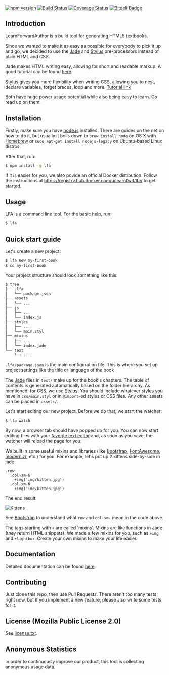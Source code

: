 [![npm version](https://img.shields.io/npm/v/lfa.svg)](https://www.npmjs.com/package/lfa) [![Build Status](https://img.shields.io/travis/learnfwd/lfa/amadeus.svg)](https://travis-ci.org/learnfwd/lfa)  [![Coverage Status](https://img.shields.io/coveralls/learnfwd/lfa/amadeus.svg)](https://coveralls.io/r/learnfwd/lfa?branch=amadeus) [![Bitdeli Badge](https://d2weczhvl823v0.cloudfront.net/learnfwd/lfa/trend.png)](https://bitdeli.com/free "Bitdeli Badge")


Introduction
------------

LearnForwardAuthor is a build tool for generating HTML5 textbooks. 

Since we wanted to make it as easy as possible for everybody to pick it up and go, we decided to use the [Jade](http://jade-lang.com) and [Stylus](http://learnboost.github.io/stylus/) pre-processors instead of plain HTML and CSS. 

Jade makes HTML writing easy, allowing for short and readable markup. A good tutorial can be found [here](http://www.learnjade.com/tour/intro/). 

Stylus gives you more flexibility when writing CSS, allowing you to nest, declare variables, forget braces, loop and more. [Tutorial link](http://learnboost.github.io/stylus/try.html)

Both have huge power usage potential while also being easy to learn. Go read up on them.


Installation
------------

Firstly, make sure you have [node.js](http://nodejs.org/) installed. There are guides on the net on how to do it, but usually it boils down to `brew install node` on OS X with [Homebrew](http://brew.sh/) or `sudo apt-get install nodejs-legacy` on Ubuntu-based Linux distros.

After that, run:

```bash
$ npm install -g lfa
```

If it is easier for you, we also povide an official Docker distibution. Follow the instructions at https://registry.hub.docker.com/u/learnfwd/lfa/ to get started.

Usage
-----

LFA is a command line tool. For the basic help, run:

```bash
$ lfa
```

Quick start guide
-----------------

Let's create a new project:

```bash
$ lfa new my-first-book
$ cd my-first-book
```

Your project structure should look something like this:

```bash
$ tree
├── .lfa
│   └── package.json
├── assets
│   └── ...
├── js
│   ├── ...
│   └── index.js
├── styles
│   ├── ...
│   └── main.styl
├── mixins
│   ├── ...
│   └── index.jade
└── text
    └── ...
```

`.lfa/package.json` is the main configuration file. This is where you set up project settings like the title or language of the book

The [Jade](http://jade-lang.com) files in `text/` make up for the book's chapters. The table of contents is generated automatically based on the folder hierarchy.
As mentioned, for CSS, we use [Stylus](http://learnboost.github.io/stylus/). You should include whatever styles you have in `css/main.styl` or in `@import`-ed stylus or CSS files.  Any other assets can be placed in `assets/`.

Let's start editing our new project. Before we do that, we start the watcher:

```bash
$ lfa watch
```

By now, a browser tab should have popped up for you. You can now start editing files with your [favorite text editor](http://en.wikipedia.org/wiki/Editor_war) and, as soon as you save, the watcher will reload the page for you.

We built in some useful mixins and libraries (like [Bootstrap](http://getbootstrap.com/), [FontAwesome](http://fortawesome.github.io/Font-Awesome/), [modernizr](http://modernizr.com/), etc.) for you. For example, let's put up 2 kittens side-by-side in jade:

```jade
.row
  .col-sm-6
    +img('img/kitten.jpg')
  .col-sm-6
    +img('img/kitten.jpg')
```

The end result:

![Kittens](https://cloud.githubusercontent.com/assets/428060/5070005/b64fb396-6e6a-11e4-9064-77dc8f36f8fe.png)

See [Bootstrap](http://getbootstrap.com) to understand what `row` and `col-sm-` mean in the code above.

The tags starting with `+` are called 'mixins'. Mixins are like functions in Jade (they return HTML snippets). We made a few mixins for you, such as `+img` and `+lightbox`.
Create your own mixins to make your life easier.

Documentation
-------------

Detailed documentation can be found [here](docs/index.md)

Contributing
------------

Just clone this repo, then use Pull Requests. There aren't too many tests right now, but if you implement a new feature, please also write some tests for it.

License (Mozilla Public License 2.0)
-------------

See [license.txt](license.txt).

Anonymous Statistics
--------------------

In order to continuously improve our product, this tool is collecting anonymous usage data.
